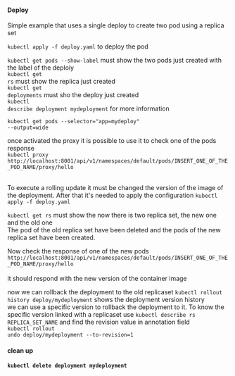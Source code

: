 <h4>Deploy</h4>
Simple example that uses a single deploy to create two pod using a replica set

<code>kubectl apply -f deploy.yaml</code> to deploy the pod

<code>kubectl get pods --show-label</code> must show the two pods just created with the label of the deploiy<br>
<code>kubectl get rs</code> must show the replica just created<br>
<code>kubectl get deployments</code> must sho the deploy just created<br>
<code>kubectl describe deployment mydeployment</code> for more information

<code>kubectl get pods --selector="app=mydeploy" --output=wide</code>

once activated the proxy it is possible to use it to check one of the pods response <br>
<code>kubectl proxy</code> </br>
<code>http://localhost:8001/api/v1/namespaces/default/pods/INSERT_ONE_OF_THE_POD_NAME/proxy/hello </code></br>


To execute a rolling update it must be changed the version of the image of the deployment. After that it's needed to apply the configuration
<code>kubectl apply -f deploy.yaml</code>

<code>kubectl get rs</code> must show the now there is two replica set, the new one and the old one<br>
The pod of the old replica set have been deleted and the pods of the new replica set have been created.<br>

Now check the response of one of the new pods
<code>http://localhost:8001/api/v1/namespaces/default/pods/INSERT_ONE_OF_THE_POD_NAME/proxy/hello </code></br>
it should respond with the new version of the container image

now we can rollback the deployment to the old replicaset
<code>kubectl rollout history deploy/mydeployment</code> shows the deployment version history<br>
we can use a specific version to rollback the deployment to it. To know the specific version linked with a replicaset use <code>kubectl describe rs REPLICA_SET_NAME</code> and find the revision value in annotation field<br>
<code>kubectl rollout undo deploy/mydeployment --to-revision=1</code>

<h4>clean up<h4>
<code>kubectl delete deployment mydeployment</code
